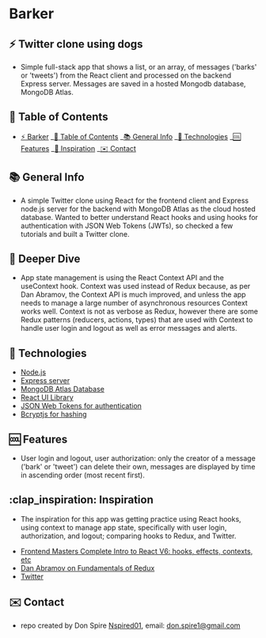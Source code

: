 # Barker

## :zap: Twitter clone using dogs

- Simple full-stack app that shows a list, or an array, of messages ('barks' or 'tweets') from the React client and processed on the backend Express server. Messages are saved in a hosted Mongodb database, MongoDB Atlas.

## :page_facing_up: Table of Contents

- [:zap: Barker](#zap-Barker)
  _[:page_facing_up: Table of Contents](#page_facing_up-table-of-contents)
  _[:books: General Info](#books-general-info)
  _[:signal_strength: Technologies](#signal_strength_technologies)
  _[:cool: Features](#cool-features)
  _[:clap: Inspiration](#clap-inspiration)
  _[:envelope: Contact](#envelope-contact)

## :books: General Info

- A simple Twitter clone using React for the frontend client and Express node.js server for the backend with MongoDB Atlas as the cloud hosted database. Wanted to better understand React hooks and using hooks for authentication with JSON Web Tokens (JWTs), so checked a few tutorials and built a Twitter clone.

## :microscope: Deeper Dive

- App state management is using the React Context API and the useContext hook. Context was used instead of Redux because, as per Dan Abramov, the Context API is much improved, and unless the app needs to manage a large number of asynchronous resources Context works well. Context is not as verbose as Redux, however there are some Redux patterns (reducers, actions, types) that are used with Context to handle user login and logout as well as error messages and alerts.

## :signal_strength: Technologies

- [Node.js ](https://nodejs.org/en/)
- [Express server](https://expressjs.com/)
- [MongoDB Atlas Database](https://www.mongodb.com/cloud/atlas)
- [React UI Library](https://reactjs.org/)
- [JSON Web Tokens for authentication](https://www.npmjs.com/package/jsonwebtoken)
- [Bcryptjs for hashing](https://www.npmjs.com/package/bcryptjs)

## :cool: Features

- User login and logout, user authorization: only the creator of a message ('bark' or 'tweet') can delete their own, messages are displayed by time in ascending order (most recent first).

## :clap_inspiration: Inspiration

- The inspiration for this app was getting practice using React hooks, using context to manage app state, specifically with user login, authorization, and logout; comparing hooks to Redux, and Twitter.

* [Frontend Masters Complete Intro to React V6: hooks, effects, contexts, etc](https://frontendmasters.com/courses/complete-react-v6/)
* [Dan Abramov on Fundamentals of Redux](https://egghead.io/courses/fundamentals-of-redux-course-from-dan-abramov-bd5cc867)
* [Twitter](https://twitter.com/)

## :envelope: Contact

- repo created by Don Spire [Nspired01](https://github.com/Nspired1/barker4), email: don.spire1@gmail.com
